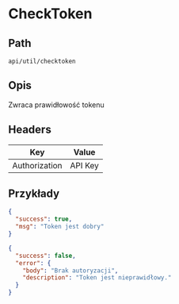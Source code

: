 # CheckToken

## Path
`api/util/checktoken`

## Opis

Zwraca prawidłowość tokenu

## Headers
| Key           | Value   |
|---------------|---------|
| Authorization | API Key |

## Przykłady
```json
{
  "success": true,
  "msg": "Token jest dobry"
}
```

```json
{
  "success": false,
  "error": {
    "body": "Brak autoryzacji",
    "description": "Token jest nieprawidłowy."
  }
}
```